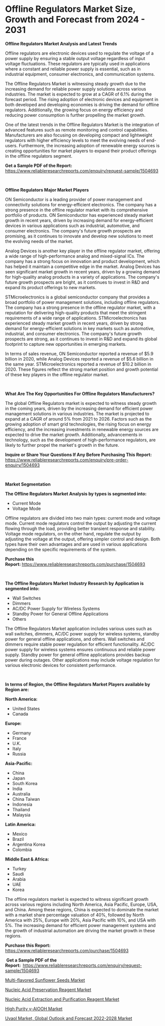<p><h1>Offline Regulators Market Size, Growth and Forecast from 2024 - 2031</h1></p><p><strong>Offline Regulators Market Analysis and Latest Trends</strong></p>
<p><p>Offline regulators are electronic devices used to regulate the voltage of a power supply by ensuring a stable output voltage regardless of input voltage fluctuations. These regulators are typically used in applications where a constant and reliable power supply is essential, such as in industrial equipment, consumer electronics, and communication systems.</p><p>The Offline Regulators Market is witnessing steady growth due to the increasing demand for reliable power supply solutions across various industries. The market is expected to grow at a CAGR of 6.1% during the forecast period. The rising adoption of electronic devices and equipment in both developed and developing economies is driving the demand for offline regulators. Additionally, the growing focus on energy efficiency and reducing power consumption is further propelling the market growth.</p><p>One of the latest trends in the Offline Regulators Market is the integration of advanced features such as remote monitoring and control capabilities. Manufacturers are also focusing on developing compact and lightweight regulators with higher efficiency levels to meet the evolving needs of end-users. Furthermore, the increasing adoption of renewable energy sources is creating opportunities for market players to expand their product offerings in the offline regulators segment.</p></p>
<p><strong>Get a Sample PDF of the Report:&nbsp;</strong> <a href="https://www.reliableresearchreports.com/enquiry/request-sample/1504693">https://www.reliableresearchreports.com/enquiry/request-sample/1504693</a></p>
<p>&nbsp;</p>
<p><strong>Offline Regulators Major Market Players</strong></p>
<p><p>ON Semiconductor is a leading provider of power management and connectivity solutions for energy-efficient electronics. The company has a strong presence in the offline regulator market with its comprehensive portfolio of products. ON Semiconductor has experienced steady market growth in recent years, driven by increasing demand for energy-efficient devices in various applications such as industrial, automotive, and consumer electronics. The company's future growth prospects are promising, as it continues to innovate and develop new solutions to meet the evolving needs of the market.</p><p>Analog Devices is another key player in the offline regulator market, offering a wide range of high-performance analog and mixed-signal ICs. The company has a strong focus on innovation and product development, which has helped it maintain a competitive edge in the market. Analog Devices has seen significant market growth in recent years, driven by a growing demand for high-quality analog products in a variety of applications. The company's future growth prospects are bright, as it continues to invest in R&D and expand its product offerings to new markets.</p><p>STMicroelectronics is a global semiconductor company that provides a broad portfolio of power management solutions, including offline regulators. The company has a strong presence in the offline regulator market, with a reputation for delivering high-quality products that meet the stringent requirements of a wide range of applications. STMicroelectronics has experienced steady market growth in recent years, driven by strong demand for energy-efficient solutions in key markets such as automotive, industrial, and consumer electronics. The company's future growth prospects are strong, as it continues to invest in R&D and expand its global footprint to capture new opportunities in emerging markets.</p><p>In terms of sales revenue, ON Semiconductor reported a revenue of $5.9 billion in 2020, while Analog Devices reported a revenue of $5.6 billion in the same year. STMicroelectronics reported a revenue of $10.2 billion in 2020. These figures reflect the strong market position and growth potential of these key players in the offline regulator market.</p></p>
<p>&nbsp;</p>
<p><strong>What Are The Key Opportunities For Offline Regulators Manufacturers?</strong></p>
<p><p>The global Offline Regulators market is expected to witness steady growth in the coming years, driven by the increasing demand for efficient power management solutions in various industries. The market is projected to expand at a CAGR of around 5% from 2021 to 2026. Factors such as the growing adoption of smart grid technologies, the rising focus on energy efficiency, and the increasing investments in renewable energy sources are expected to drive the market growth. Additionally, advancements in technology, such as the development of high-performance regulators, are likely to further propel the market's growth in the future.</p></p>
<p><strong>Inquire or Share Your Questions If Any Before Purchasing This Report:</strong> <a href="https://www.reliableresearchreports.com/enquiry/pre-order-enquiry/1504693">https://www.reliableresearchreports.com/enquiry/pre-order-enquiry/1504693</a></p>
<p>&nbsp;</p>
<p><strong>Market Segmentation</strong></p>
<p><strong>The Offline Regulators Market Analysis by types is segmented into:</strong></p>
<p><ul><li>Current Mode</li><li>Voltage Mode</li></ul></p>
<p><p>Offline regulators are divided into two main types: current mode and voltage mode. Current mode regulators control the output by adjusting the current flowing through the load, providing better transient response and stability. Voltage mode regulators, on the other hand, regulate the output by adjusting the voltage at the output, offering simpler control and design. Both types have their own advantages and are used in various applications depending on the specific requirements of the system.</p></p>
<p><strong>Purchase this Report:&nbsp;</strong><a href="https://www.reliableresearchreports.com/purchase/1504693">https://www.reliableresearchreports.com/purchase/1504693</a></p>
<p>&nbsp;</p>
<p><strong>The Offline Regulators Market Industry Research by Application is segmented into:</strong></p>
<p><ul><li>Wall Switches</li><li>Dimmers</li><li>AC/DC Power Supply for Wireless Systems</li><li>Standby Power for General Offline Applications</li><li>Others</li></ul></p>
<p><p>The Offline Regulators Market application includes various uses such as wall switches, dimmers, AC/DC power supply for wireless systems, standby power for general offline applications, and others. Wall switches and dimmers require stable power regulation for efficient functionality. AC/DC power supply for wireless systems ensures continuous and reliable power supply. Standby power for general offline applications provides backup power during outages. Other applications may include voltage regulation for various electronic devices for consistent performance.</p></p>
<p>&nbsp;</p>
<p><strong>In terms of Region, the Offline Regulators Market Players available by Region are:</strong></p>
<p>
    <p> <strong> North America: </strong>
        <ul>
            <li>United States</li>
            <li>Canada</li>
        </ul>
        </p> 
    <p> <strong> Europe: </strong>
        <ul>
            <li>Germany</li>
            <li>France</li>
            <li>U.K.</li>
            <li>Italy</li>
            <li>Russia</li>
        </ul>
        </p> 
    <p> <strong> Asia-Pacific: </strong>
        <ul>
            <li>China</li>
            <li>Japan</li>
            <li>South Korea</li>
            <li>India</li>
            <li>Australia</li>
            <li>China Taiwan</li>
            <li>Indonesia</li>
            <li>Thailand</li>
            <li>Malaysia</li>
        </ul>
        </p> 
    <p> <strong> Latin America: </strong>
        <ul>
            <li>Mexico</li>
            <li>Brazil</li>
            <li>Argentina Korea</li>
            <li>Colombia</li>
        </ul>
        </p> 
    <p> <strong> Middle East & Africa: </strong>
        <ul>
            <li>Turkey</li>
            <li>Saudi</li>
            <li>Arabia</li>
            <li>UAE</li>
            <li>Korea</li>
        </ul>
    </p>
    </p>
<p><p>The offline regulators market is expected to witness significant growth across various regions including North America, Asia Pacific, Europe, USA, and China. Among these regions, China is expected to dominate the market with a market share percentage valuation of 40%, followed by North America with 25%, Europe with 20%, Asia Pacific with 10%, and USA with 5%. The increasing demand for efficient power management systems and the growth of industrial automation are driving the market growth in these regions.</p></p>
<p><strong>Purchase this Report: </strong><a href="https://www.reliableresearchreports.com/purchase/1504693">https://www.reliableresearchreports.com/purchase/1504693</a></p>
<p>&nbsp;<strong>Get a Sample PDF of the Report:&nbsp;&nbsp;</strong><a href="https://www.reliableresearchreports.com/enquiry/request-sample/1504693">https://www.reliableresearchreports.com/enquiry/request-sample/1504693</a></p>
<p><strong></strong></p>
<p><p><a href="https://issuu.com/reportprime-2/docs/multi-flavored-sunflower-seeds-market-size-2030.pp">Multi-flavored Sunflower Seeds Market</a></p><p><a href="https://medium.com/@cierrahayes645/nucleic-acid-preservation-reagent-market-trends-and-market-analysis-forecasted-for-period-2024-2031-8d2c3e2485c3">Nucleic Acid Preservation Reagent Market</a></p><p><a href="https://medium.com/@cierrahayes645/nucleic-acid-extraction-and-purification-reagent-market-analysis-its-cagr-market-segmentation-and-e031e8eb0275">Nucleic Acid Extraction and Purification Reagent Market</a></p><p><a href="https://issuu.com/reportprime-2/docs/high-purity-g-alooh-market-size-2030.pptx">High Purity γ-AlOOH Market</a></p><p><a href="https://github.com/peachesmcdowel1/Market-Research-Report-List-1/blob/main/uvaol-market-global-outlook-and-forecast-2022-2028-market.md">Uvaol Market, Global Outlook and Forecast 2022-2028 Market</a></p></p>